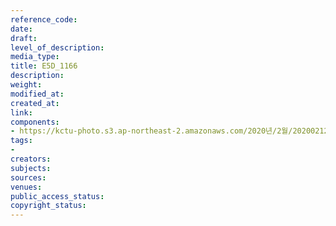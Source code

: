 ```yaml
---
reference_code: 
date: 
draft: 
level_of_description: 
media_type: 
title: E5D_1166
description: 
weight: 
modified_at: 
created_at: 
link: 
components:
- https://kctu-photo.s3.ap-northeast-2.amazonaws.com/2020년/2월/20200212_영남대의료원+고공농성+해단집회/E5D_1166.jpg
tags:
- 
creators: 
subjects: 
sources: 
venues: 
public_access_status: 
copyright_status: 
---
```

